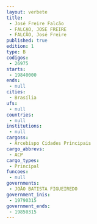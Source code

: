 ```yaml
---
layout: verbete
title:
 - José Freire Falcão
 - FALCAO, JOSE FREIRE
 - FALCÃO, José Freire
published: true
edition: 1  
type: B
codigos: 
 - 26975
starts: 
 - 19840000
ends: 
 - null 
cities: 
 - Brasília
ufs: 
 - null 
countries: 
 - null 
institutions: 
 - null 
cargoss: 
 - Arcebispo Cidades Principais
cargo_abbrevs: 
 - ACP
cargo_types: 
 - Principal
funcoes: 
 - null 
governments: 
 - JOÃO BATISTA FIGUEIREDO
government_inis: 
 - 19790315
government_ends: 
 - 19850315
---
```


